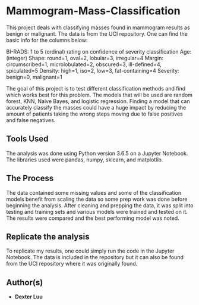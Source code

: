 # Mammogram-Mass-Classification
This project deals with classifying masses found in mammogram results as benign or malignant. The data is from the UCI repository. One can find the basic info for the columns below:

BI-RADS: 1 to 5 (ordinal) rating on confidence of severity classification 
Age: (integer) 
Shape: round=1, oval=2, lobular=3, irregular=4 
Margin: circumscribed=1, microlobulated=2, obscured=3, ill-defined=4, spiculated=5 
Density: high=1, iso=2, low=3, fat-containing=4 
Severity: benign=0, malignant=1 

The goal of this project is to test different classification methods and find which works best for this problem. The models that will be used are random forest, KNN, Naive Bayes, and logistic regression. Finding a model that can accurately classify the masses could have a huge impact by reducing the amount of patients taking the wrong steps moving due to false positives and false negatives.

## Tools Used

The analysis was done using Python version 3.6.5 on a Jupyter Notebook. The libraries used were pandas, numpy, sklearn, and matplotlib.

## The Process

The data contained some missing values and some of the classification models benefit from scaling the data so some prep work was done before beginning the analysis. After cleaning and prepping the data, it was split into testing and training sets and various models were trained and tested on it. The results were compared and the best performing model was noted.

## Replicate the analysis

To replicate my results, one could simply run the code in the Jupyter Notebook. The data is included in the repository but it can also be found from the UCI repository where it was originally found.

## Author(s)

* **Dexter Luu**
